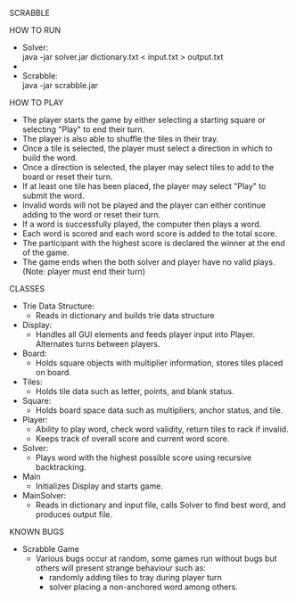 SCRABBLE

HOW TO RUN
- Solver:     
      java -jar solver.jar dictionary.txt < input.txt > output.txt
- 
- Scrabble:   
       java -jar scrabble.jar


HOW TO PLAY

- The player starts the game by either selecting a starting square or selecting "Play" to end their turn.
- The player is also able to shuffle the tiles in their tray.
- Once a tile is selected, the player must select a direction in which to build the word.
- Once a direction is selected, the player may select tiles to add to the board or reset their turn.
- If at least one tile has been placed, the player may select "Play" to submit the word. 
- Invalid words will not be played and the player can either continue adding to the word or reset their turn.
- If a word is successfully played, the computer then plays a word.
- Each word is scored and each word score is added to the total score.
- The participant with the highest score is declared the winner at the end of the game.
- The game ends when the both solver and player have no valid plays. (Note: player must end their turn)


CLASSES

- Trie Data Structure:
  - Reads in dictionary and builds trie data structure
- Display:
  - Handles all GUI elements and feeds player input into Player. Alternates turns between players.
- Board:
  - Holds square objects with multiplier information, stores tiles placed on board.
- Tiles:
  - Holds tile data such as letter, points, and blank status.
- Square:
  - Holds board space data such as multipliers, anchor status, and tile.
- Player:
  - Ability to play word, check word validity, return tiles to rack if invalid. 
  - Keeps track of overall score and current word score.
- Solver:
  - Plays word with the highest possible score using recursive backtracking.
- Main
  - Initializes Display and starts game.
- MainSolver:
  - Reads in dictionary and input file, calls Solver to find best word, and produces output file.

  
KNOWN BUGS

- Scrabble Game
  - Various bugs occur at random, some games run without bugs but others will present strange behaviour such as:
    - randomly adding tiles to tray during player turn
    - solver placing a non-anchored word
    among others.